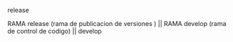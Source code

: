  release


RAMA release (rama de publicacion de versiones ) 
||
RAMA develop (rama de control de codigo) 
|| develop
